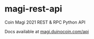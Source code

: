 # magi-rest-api
Coin Magi 2021 REST &amp; RPC Python API

Docs available at [magi.duinocoin.com/api](https://magi.duinocoin.com/api.html)
